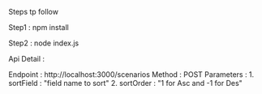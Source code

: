Steps tp follow

Step1 : npm install

Step2 : node index.js  

Api Detail :

Endpoint : http://localhost:3000/scenarios
Method : POST
Parameters :  1. sortField : "field name to sort"
              2. sortOrder :  "1 for Asc and -1 for Des"